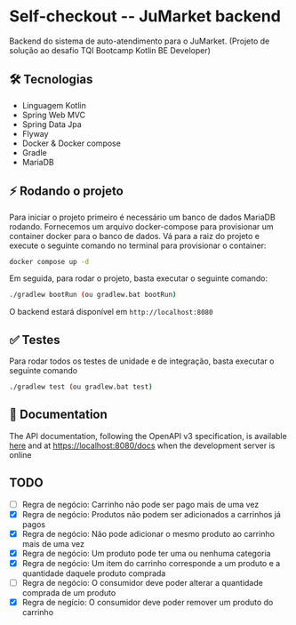 # Self-checkout -- JuMarket backend

Backend do sistema de auto-atendimento para o JuMarket. (Projeto de solução ao desafio TQI Bootcamp Kotlin BE Developer)

## :hammer_and_wrench: Tecnologias

- Linguagem Kotlin
- Spring Web MVC
- Spring Data Jpa
- Flyway
- Docker & Docker compose
- Gradle
- MariaDB

## :zap: Rodando o projeto

Para iniciar o projeto primeiro é necessário um banco de dados MariaDB rodando. Fornecemos um arquivo
docker-compose para provisionar um container docker para o banco de dados. Vá para a raiz do projeto e
execute o seguinte comando no terminal para provisionar o container:

```sh
docker compose up -d
```

Em seguida, para rodar o projeto, basta executar o seguinte comando:

```sh
./gradlew bootRun (ou gradlew.bat bootRun)
```

O backend estará disponível em `http://localhost:8080`

## :white_check_mark: Testes

Para rodar todos os testes de unidade e de integração, basta executar o seguinte comando

```sh
./gradlew test (ou gradlew.bat test)
```

## :memo: Documentation

The API documentation, following the OpenAPI v3 specification, is available [here](./docs/api-docs.json) and at [https://localhost:8080/docs](https://localhost:8080/docs)
when the development server is online

## TODO

- [ ] Regra de negócio: Carrinho não pode ser pago mais de uma vez
- [x] Regra de negócio: Produtos não podem ser adicionados a carrinhos já pagos
- [x] Regra de negócio: Não pode adicionar o mesmo produto ao carrinho mais de uma vez
- [x] Regra de negócio: Um produto pode ter uma ou nenhuma categoria
- [x] Regra de negócio: Um item do carrinho corresponde a um produto e a quantidade daquele produto comprada
- [ ] Regra de negócio: O consumidor deve poder alterar a quantidade comprada de um produto
- [x] Regra de negício: O consumidor deve poder remover um produto do carrinho
